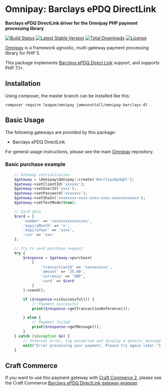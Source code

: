 # Omnipay: Barclays ePDQ DirectLink

**Barclays ePDQ DirectLink driver for the Omnipay PHP payment processing library**

[![Build Status](https://travis-ci.org/JamesNuttall/omnipay-barclays-dl.svg?branch=master)](https://travis-ci.org/JamesNuttall/omnipay-barclays-dl)
[![Latest Stable Version](https://poser.pugx.org/jamesnuttall/omnipay-barclays-dl/version)](https://packagist.org/packages/jamesnuttall/omnipay-barclays-dl)
[![Total Downloads](https://poser.pugx.org/jamesnuttall/omnipay-barclays-dl/downloads)](https://packagist.org/packages/jamesnuttall/omnipay-barclays-dl)
[![License](https://poser.pugx.org/jamesnuttall/omnipay-barclays-dl/license)](https://packagist.org/packages/jamesnuttall/omnipay-barclays-dl)

[Omnipay](https://github.com/thephpleague/omnipay) is a framework agnostic, multi-gateway payment
processing library for PHP 5.

This package implements [Barclays ePDQ Direct Link](https://support.epdq.co.uk/en/guides/integration%20guides/directlink)
support, and supports PHP 7.1+.

## Installation

Using composer, the master branch can be installed like this:

    composer require league/omnipay jamesnuttall/omnipay-barclays-dl

## Basic Usage

The following gateways are provided by this package:

* Barclays ePDQ DirectLink

For general usage instructions, please see the main [Omnipay](https://github.com/thephpleague/omnipay)
repository.

### Basic purchase example

```php
    // Gateway initialization
    $gateway = \Omnipay\Omnipay::create('BarclaysEpdqDl');
    $gateway->setClientId('xxxxxx');
    $gateway->setUserId('xxxx');
    $gateway->setPassword('xxxxxxx');
    $gateway->setShaIn('xxxxxxxx-xxxx-xxxx-xxxx-xxxxxxxxxxxx');
    $gateway->setTestMode(true);

    // Card data
    $card = [
        'number' => 'xxxxxxxxxxxxxxxx',
        'expiryMonth' => 'x',
        'expiryYear' => 'xxxx',
        'cvv' => 'xxx'
    ];

    // Try to send purchase request
    try {
        $response = $gateway->purchase(
            [
                'transactionId' => 'xxxxxxxxxx',
                'amount' => '25.00',
                'currency' => 'GBP',
                'card' => $card
            ]
        )->send();

        if ($response->isSuccessful()) {
            // Payment successful
            print($response->getTransactionReference());

        } else {
            // Payment failed
            print($response->getMessage());
        }
    } catch (\Exception $e) {
        // Internal error, log exception and display a generic message to the customer
        exit("Error processing your payment. Please try again later.");
    }
```

## Craft Commerce

If you want to use this payment gateway with [Craft Commerce 2](https://github.com/craftcms/commerce), please see the Craft Commerce [Barclays ePDQ DirectLink gateway wrapper]().